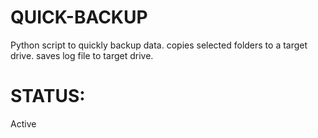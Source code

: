 # QUICK-BACKUP
Python script to quickly backup data.
copies selected folders to a target drive.
saves log file to target drive.
# STATUS: 
Active